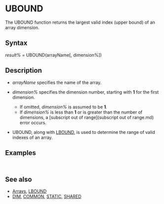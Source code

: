 # UBOUND

The UBOUND function returns the largest valid index (upper bound) of an array dimension.

  

## Syntax

*result%* = UBOUND(arrayName[, dimension%])
  

## Description

* *arrayName* specifies the name of the array.

* *dimension%* specifies the dimension number, starting with **1** for the first dimension.
	+ If omitted, *dimension%* is assumed to be **1**.
	+ If *dimension%* is less than **1** or is greater than the number of dimensions, a [subscript out of range](subscript out of range.md) error occurs.

* UBOUND, along with [LBOUND](LBOUND.md), is used to determine the range of valid indexes of an array.

  

## Examples

``` [DIM](DIM.md) myArray(5) [AS](AS.md) [INTEGER](INTEGER.md) [DIM](DIM.md) myOtherArray(1 to 2, 3 to 4) [AS](AS.md) [INTEGER](INTEGER.md)  [PRINT](PRINT.md) UBOUND(myArray) [PRINT](PRINT.md) UBOUND(myOtherArray, 2)  
```

```  5  4  
```

  

## See also

* [Arrays](Arrays.md), [LBOUND](LBOUND.md)
* [DIM](DIM.md), [COMMON](COMMON.md), [STATIC](STATIC.md), [SHARED](SHARED.md)

  
